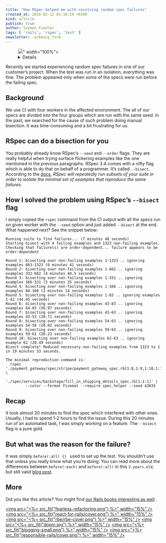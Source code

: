 ```yaml
---
title: "How RSpec helped me with resolving random spec failures"
created_at: 2016-02-12 01:10:19 +0100
kind: article
publish: true
author: Szymon Fiedler
tags: [ 'rails', 'rspec', 'test' ]
newsletter: :arkency_form
---
```


<p>
  <figure>
    <img src="<%= src_fit("how-rspec-helped-me-with-resolving-randoms-spec-failures/header.jpg") %>" width="100%">
    <details>
      <a href="https://flic.kr/p/dZEH5s">Photo</a> available thanks to the courtesy of
      <a href="https://www.flickr.com/photos/mkoneeye/">Robert Kash</a>.
      <a href="https://creativecommons.org/licenses/by/2.0/">CC BY 2.0</a>
    </details>
  </figure>
</p>

Recently we started experiencing random spec failures in one of our customer’s project. When the test was run in an isolation, everything was fine. The problem appeared only when some of the specs were run before the failing spec.

<!-- more -->

## Background
We use CI with four workers in the affected environment. The all of our specs are divided into the four groups which are run with the same seed. In the past, we searched for the cause of such problem doing manual bisection. It was time-consuming and a bit frustrating for us.

## RSpec can do a bisection for you
You probably already know RSpec’s `--seed` and `--order` flags. They are really helpful when trying surface flickering examples like the one mentioned in the previous paragraphs.
RSpec 3.4 comes with a nifty flag which is able to do that on behalf of a programmer. It’s called `--bisect`. According to the [docs](https://relishapp.com/rspec/rspec-core/docs/command-line/bisect), _RSpec will repeatedly run subsets of your suite in order to isolate the minimal set of examples that reproduce the same failures._

## How I solved the problem using RSpec’s `--bisect` flag
I simply copied the `rspec` command from the CI output with all the specs run on given worker with the `--seed` option and just added `--bisect` at the end. What happened next? See the snippet below:

    Running suite to find failures... (7 minutes 48 seconds)
    Starting bisect with 4 failing examples and 1323 non-failing examples.
    Checking that failure(s) are order-dependent... failure appears to be order-dependent

    Round 1: bisecting over non-failing examples 1-1323 .. ignoring examples 663-1323 (6 minutes 41 seconds)
    Round 2: bisecting over non-failing examples 1-662 .. ignoring examples 332-662 (4 minutes 44.5 seconds)
    Round 3: bisecting over non-failing examples 1-331 .. ignoring examples 166-331 (3 minutes 25 seconds)
    Round 4: bisecting over non-failing examples 1-166 .. ignoring examples 84-166 (2 minutes 14 seconds)
    Round 5: bisecting over non-failing examples 1-83 .. ignoring examples 1-42 (44.45 seconds)
    Round 6: bisecting over non-failing examples 43-83 .. ignoring examples 64-83 (56.97 seconds)
    Round 7: bisecting over non-failing examples 43-63 .. ignoring examples 43-53 (20.71 seconds)
    Round 8: bisecting over non-failing examples 54-63 .. ignoring examples 54-58 (20.02 seconds)
    Round 9: bisecting over non-failing examples 59-63 .. ignoring examples 59-61 (20.23 seconds)
    Round 10: bisecting over non-failing examples 62-63 .. ignoring example 62 (20.49 seconds)
    Bisect complete! Reduced necessary non-failing examples from 1323 to 1 in 19 minutes 53 seconds.

    The minimal reproduction command is:
      rspec './payment_gateway/spec/stripe/payment_gateway_spec.rb[1:8,1:9,1:10,1:11]' \
            './spec/services/backstage/fill_in_shipping_details_spec.rb[1:1:1]' \
             --color --format Fivemat --require spec_helper --seed 42035

## Recap
It took almost 20 minutes to find the spec which interfered with other ones. Usually, I had to spend 1-2 hours to find the issue. During this 20 minutes run of an automated task, I was simply working on a feature. The `--bisect` flag is a pure gold.

## But what was the reason for the failure?
It was simply `before(:all) {} ` used to set up the test. You shouldn’t use that unless you really know what you’re doing. You can read more about the differences between `before(:each)` and `before(:all)` in this `3.years.old`, but still valid [blog post](http://makandracards.com/makandra/11507-using-before-all-in-rspec-will-cause-you-lots-of-trouble-unless-you-know-what-you-are-doing).

## More

Did you like this article? You might find [our Rails books interesting as well](/products) .

<a href="http://rails-refactoring.com"><img src="<%= src_fit("fearless-refactoring.png") %>" width="15%" /></a>
<a href="/rails-react"><img src="<%= src_fit("react-for-rails/cover.png") %>" width="15%" /></a>
<a href="http://reactkungfu.com/react-by-example/"><img src="<%= src_fit("rbe/rbe-cover.png") %>" width="15%" /></a>
<a href="/async-remote/"><img src="<%= src_fit("dopm.jpg") %>" width="15%" /></a>
<a href="https://arkency.dpdcart.com"><img src="<%= src_fit("blogging-small.png") %>" width="15%" /></a>
<a href="/responsible-rails"><img src="<%= src_fit("responsible-rails/cover.png") %>" width="15%" /></a>
